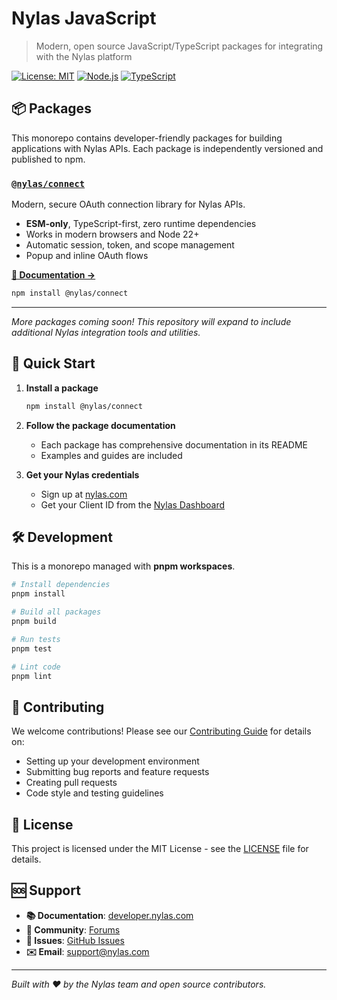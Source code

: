 # Nylas JavaScript

> Modern, open source JavaScript/TypeScript packages for integrating with the Nylas platform

[![License: MIT](https://img.shields.io/badge/License-MIT-yellow.svg)](https://opensource.org/licenses/MIT)
[![Node.js](https://img.shields.io/badge/Node.js-22%2B-green.svg)](https://nodejs.org/)
[![TypeScript](https://img.shields.io/badge/TypeScript-Ready-blue.svg)](https://www.typescriptlang.org/)

## 📦 Packages

This monorepo contains developer-friendly packages for building applications with Nylas APIs. Each package is independently versioned and published to npm.

### [`@nylas/connect`](./packages/nylas-connect/)

Modern, secure OAuth connection library for Nylas APIs.

- **ESM-only**, TypeScript-first, zero runtime dependencies
- Works in modern browsers and Node 22+
- Automatic session, token, and scope management
- Popup and inline OAuth flows

[**📖 Documentation →**](./packages/nylas-connect/README.md)

```bash
npm install @nylas/connect
```

---

*More packages coming soon! This repository will expand to include additional Nylas integration tools and utilities.*

## 🚀 Quick Start

1. **Install a package**
   ```bash
   npm install @nylas/connect
   ```

2. **Follow the package documentation**
   - Each package has comprehensive documentation in its README
   - Examples and guides are included

3. **Get your Nylas credentials**
   - Sign up at [nylas.com](https://nylas.com)
   - Get your Client ID from the [Nylas Dashboard](https://dashboard.nylas.com)

## 🛠 Development

This is a monorepo managed with **pnpm workspaces**.

```bash
# Install dependencies
pnpm install

# Build all packages
pnpm build

# Run tests
pnpm test

# Lint code
pnpm lint
```

## 🤝 Contributing

We welcome contributions! Please see our [Contributing Guide](./CONTRIBUTING.md) for details on:

- Setting up your development environment
- Submitting bug reports and feature requests
- Creating pull requests
- Code style and testing guidelines

## 📄 License

This project is licensed under the MIT License - see the [LICENSE](./LICENSE) file for details.

## 🆘 Support

- **📚 Documentation**: [developer.nylas.com](https://developer.nylas.com)
- **💬 Community**: [Forums](https://forums.nylas.com)
- **🐛 Issues**: [GitHub Issues](https://github.com/nylas/web/issues)
- **✉️ Email**: support@nylas.com

---

*Built with ❤️ by the Nylas team and open source contributors.*
